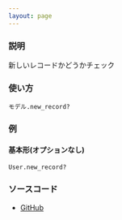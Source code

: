```yaml
---
layout: page
---
```

### 説明
新しいレコードかどうかチェック

### 使い方
    モデル.new_record?

### 例
#### 基本形(オプションなし)
    User.new_record?

### ソースコード
* [GitHub](https://github.com/rails/rails/blob/93a6500baa6bbb331bb93ccdc14fdda5769f5ef9/activerecord/lib/active_record/persistence.rb#L85)